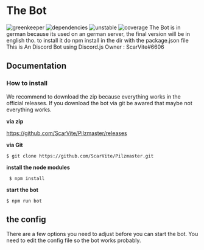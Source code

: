 

# The Bot
![greenkeeper](https://badges.greenkeeper.io/ScarVite/Pilzmaster.svg) ![dependencies](https://david-dm.org/ScarVite/Pilzmaster.svg) ![unstable](https://img.shields.io/badge/build-unstable-yellow) ![coverage](https://img.shields.io/badge/coverage-50%25-yellowgreen)
The Bot is in german because its used on an german server, the final version will be in english tho. to install it do npm install in the dir with the package.json file This is An Discord Bot using Discord.js Owner : ScarVite#6606

<h2>Documentation</h2>
<h3>How to install</h3>
We recommend to download the zip because everything works in the official releases. If you download the bot via git be awared that maybe not everything works.
<br>

**via zip**

https://github.com/ScarVite/Pilzmaster/releases

**via Git**

`$ git clone https://github.com/ScarVite/Pilzmaster.git`

**install the node modules**

` $ npm install`

**start the bot** 

`$ npm run bot`

<h2>the config</h2>

There are a few options you need to adjust before you can start the bot. 
You need to edit the config file so the bot works probably.
